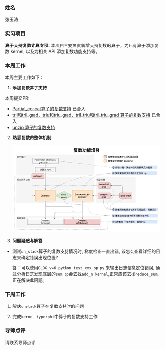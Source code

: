 ### 姓名
张玉涛
### 实习项目
**算子支持复数计算专项:** 本项目主要负责新增支持复数的算子，为已有算子添加复数 kernel, 以及为相关 API 添加复数功能支持等。

### 本周工作
本周主要工作如下：

1. **添加复数算子支持**

本周提交PR: 
 - [Partial_concat算子的复数支持](https://github.com/PaddlePaddle/Paddle/pull/58336) 已合入
 - [tril和tril_grad、triu和triu_grad、tril_triu和tril_triu_grad 算子的复数支持](https://github.com/PaddlePaddle/Paddle/pull/58532) 已合入
 - [unzip 算子的复数支持](https://github.com/PaddlePaddle/Paddle/pull/58839)
2. **熟悉复数的整体机制**

   ![complex_work](assets/complex_work.png)

3. **问题疑惑与解答**
* 测试`un_stack`算子的复数支持情况时, 梯度检查一直出错, 该怎么查看详细的日志来确定错误出现位置?
  
    答：可以使用`GLOG_v=6 python test_xxx_op.py` 来输出日志信息定位错误, 通过分析日志发现底层的`sum op`会去找`add_n kernel`,正常应该去找`reduce_sum`, 正在解决此问题。



### 下周工作

1. 解决`unstack`算子在复数支持时的问题 

2. 完成`kernel_type:phi`中算子的复数支持工作

### 导师点评
请联系导师点评
